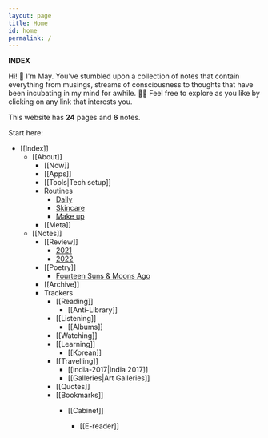 ```yaml
---
layout: page
title: Home
id: home
permalink: /
---
```


<b>INDEX</b>

<p>Hi! 👋 I'm May. You've stumbled upon a collection of notes that contain everything from musings, streams of consciousness to thoughts that have been incubating in my mind for awhile. 🧠✨ Feel free to explore as you like by clicking on any link that interests you.</p>

<p>This website has <b>24</b> pages and <b>6</b> notes.</p>

Start here: 
<ul>
  <li>[[Index]]
    <ul>
      <li>[[About]]
        <ul>
          <li>[[Now]]</li>
          <li>[[Apps]]</li>
          <li>[[Tools|Tech setup]]</li>
          <li>Routines
          <ul>
            <li><a class="internal-link" href="/routine/daily">Daily</a></li>
            <li><a class="internal-link" href="/routine/skincare">Skincare</a></li>
            <li><a class="internal-link" href="/routine/make-up">Make up</a></li>
          </ul>
        </li>
        <li>[[Meta]]</li>
    </ul>
   </li> 
</ul>


<ul>
  <li>[[Notes]]
    <ul>
      <li>[[Review]]
        <ul>
          <li><a class="internal-link" href="/reflect/2021">2021</a></li>
          <li><a class="internal-link" href="/reflect/2022">2022</a></li>
        </ul>
      <li>[[Poetry]]
        <ul>
          <li><a class="internal-link" href="/poem/fourteen-suns">Fourteen Suns & Moons Ago</a></li>
        </ul>
       </li>
      <li>[[Archive]]</li>
  </li>
</ul>  

<ul>
  <li>Trackers
    <ul>
      <li>[[Reading]]
        <ul>
          <li>[[Anti-Library]]</li>
        </ul>
      <li>[[Listening]]
        <ul>
          <li>[[Albums]]</li>
        </ul>
      </li>
      <li>[[Watching]]</li>
      <li>[[Learning]]
        <ul>
          <li>[[Korean]]</li>
        </ul>
      <li>[[Travelling]]
        <ul>
          <li>[[india-2017|India 2017]]</li>
          <li>[[Galleries|Art Galleries]]</li>
        </ul>
      <li>[[Quotes]]</li>
      <li>[[Bookmarks]]</li>
  </li>  
<ul>
  <li>[[Cabinet]]</li>
  <ul>
      <li>[[E-reader]]</li>
  </ul>
</ul>



<style>
  .wrapper {
    max-width: 58em;
  }
</style>
